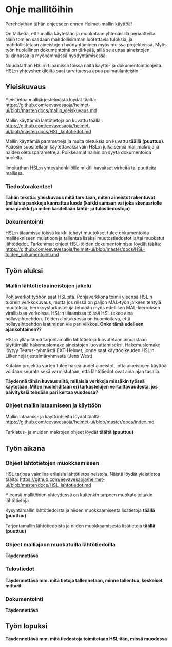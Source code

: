 # Ohje mallitöihin

Perehdythän tähän ohjeeseen ennen Helmet-mallin käyttöä! 

On tärkeää, että mallia käytetään ja muokataan yhtenäisillä periaatteilla. Näin tomien saadaan mahdollisimman luotettavia tuloksia, ja mahdollistetaan aineistojen  hyödyntäminen myös muissa projekteissa. Myös työn huolellinen dokumentointi on tärkeää, sillä se auttaa aineistojen tulkinnassa ja myöhemmässä hyödyntämisessä. 

Noudatathan HSL:n tilaamissa töissä näitä käyttö- ja dokumentointiohjeita. HSL:n yhteyshenkilöiltä saat tarvittaessa apua pulmatilanteisiin.

## Yleiskuvaus

Yleistietoa mallijärjestelmästä löydät täältä: https://github.com/eevavesaoja/helmet-ui/blob/master/docs/mallin_yleiskuvaus.md

Mallin käyttämiä lähtötietoja on kuvattu täällä: https://github.com/eevavesaoja/helmet-ui/blob/master/docs/HSL_lahtotiedot.md

Mallin käyttämiä parametreja ja muita oletuksia on kuvattu **täällä (puuttuu)**. Pääosin suositellaan käytettäväksi vain HSL:n julkaisemia mallimakroja ja näiden oletusparametrejä. Poikkeamat näihin on syytä dokumentoida huolella.

Ilmoitathan HSL:n yhteyshenkilöille mikäli havaitset virheitä tai puutteita mallissa.

### Tiedostorakenteet

**Tähän tekstiä: yleiskuvaus mitä tarvitaan, miten aineistot rakentuvat (millaisia pankkeja kannattaa luoda (kaikki samaan vai joka skenaariolle oma pankki) ja miten käsitellään lähtö- ja tulostiedostoja)**

### Dokumentointi

HSL:n tilaamissa töissä kaikki tehdyt muutokset tulee dokumentoida mallitekniseen muistioon ja tallentaa lisäksi muutostiedostot ja/tai muokatut lähtötiedot. Tarkemmat ohjeet HSL-töiden dokumentoinnista löydät täältä: https://github.com/eevavesaoja/helmet-ui/blob/master/docs/HSL-toiden_dokumentointi.md

## Työn aluksi

### Mallin lähtötietoaineistojen jakelu

Pohjaverkot työhön saat HSL:stä. Pohjaverkkona toimii yleensä HSL:n tuorein verkkokuvaus, mutta jos niissä on paljon MAL-työn jälkeen tehtyjä muutoksia, herkkyystarkasteluja tehdään myös edellisen MAL-kierroksen virallisissa verkoissa. HSL:n tilaamissa töissä HSL tekee aina nollavaihtoehdon. Töiden aloituksessa on huomioitava, että nollavaihtoehdon laatiminen vie pari viikkoa. **Onko tämä edelleen ajankohtainen??**

HSL:n ylläpitämiä tarjontamallin lähtötietoja luovutetaan ainoastaan täyttämällä hakemuslomake aineistojen luovuttamiseksi. Hakemuslomake löytyy Teams-ryhmästä EXT-Helmet, jonne saat käyttöoikeuden HSL:n Liikennejärjestelmäryhmästä (Jens West).

Kutakin projektia varten tulee hakea uudet aineistot, jotta aineistojen käyttöä voidaan seurata sekä varmistutaan, että lähtötiedot ovat aina ajan tasalla.

**Täydennä tähän kuvaus siitä, millaisia verkkoja missäkin työssä käytetään. Miten huolehditaan eri tarkastelujen vertailtavuudesta, jos päivityksiä tehdään pari kertaa vuodessa?**

### Ohjeet mallin lataamiseen ja käyttöön

Mallin lataamis- ja käyttöohjeita löydät täältä: https://github.com/eevavesaoja/helmet-ui/blob/master/docs/index.md

Tarkistus- ja muiden makrojen ohjeet löydät **täältä (puuttuu)**

## Työn aikana

### Ohjeet lähtötietojen muokkaamiseen

HSL tarjoaa valmiina erilaisia lähtötietoaineistoja. Näistä löydät yleistietoa täältä: https://github.com/eevavesaoja/helmet-ui/blob/master/docs/HSL_lahtotiedot.md

Yleensä mallitöiden yhteydessä on kuitenkin tarpeen muokata joitakin lähtötietoja.

Kysyntämallin lähtötiedoista ja niiden muokkaamisesta lisätietoja **täällä (puuttuu)**

Tarjontamallin lähtötiedoista ja niiden muokkaamisesta lisätietoja **täällä (puuttuu)**

### Ohjeet malliajoon muokatuilla lähtötiedoilla

**Täydennettävä**

### Tulostiedot

**Täydennettävä mm. mitä tietoja tallennetaan, minne tallentuu, keskeiset mittarit**

### Dokumentointi

**Täydennettävä**

## Työn lopuksi

**Täydennettävä mm. mitä tiedostoja toimitetaan HSL:ään, missä muodossa**
